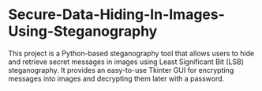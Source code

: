 # Secure-Data-Hiding-In-Images-Using-Steganography
This project is a Python-based steganography tool that allows users to hide and retrieve secret messages in images using Least Significant Bit (LSB) steganography. It provides an easy-to-use Tkinter GUI for encrypting messages into images and decrypting them later with a password.
